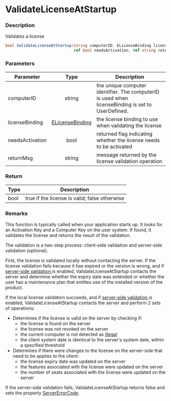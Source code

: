# ValidateLicenseAtStartup

### Description

Validates a license

```csharp
bool ValidateLicenseAtStartup(string computerID, ELicenseBinding licenseBinding, 
                              ref bool needsActivation, ref string returnMsg)
```

### Parameters

| Parameter       |                  Type                  | Description                                                                                       |
| --------------- | :------------------------------------: | ------------------------------------------------------------------------------------------------- |
| computerID      |                 string                 | the unique computer identifier. The computerID is used when licenseBinding is set to UserDefined. |
| licenseBinding  | [ELicenseBinding](ref:elicensebinding) | the license binding to use when validating the license                                            |
| needsActivation |                  bool                  | returned flag indicating whether the license needs to be activated                                |
| returnMsg       |                 string                 | message returned by the license validation operation                                              |

### Return

| Type | Description                                   |
| ---- | --------------------------------------------- |
| bool | true if the license is valid; false otherwise |

### Remarks

This function is typically called when your application starts up. It looks for an Activation Key and a Computer Key on the user system. If found, it validates the license and returns the result of the validation.

The validation is a two-step process: client-side validation and server-side validation (optional).

First, the license is validated locally without contacting the server. If the license validation fails because it has expired or the version is wrong, and if [server-side validation ](https://support.soraco.co/hc/en-us/articles/360025213372-Server-side-license-validation)is enabled, ValidateLicenseAtStartup contacts the server and determine whether the expiry date was extended or whether the user has a maintenance plan that entitles use of the installed version of the product.

If the local license validation succeeds, and if [server-side validation ](https://support.soraco.co/hc/en-us/articles/360025213372-Server-side-license-validation)is enabled, ValidateLicenseAtStartup contacts the server and perform 2 sets of operations:

* Determines if the license is valid on the server by checking if:
  * the license is found on the server
  * the license was not revoked on the server
  * the current computer is not detected as [illegal](https://support.soraco.co/hc/en-us/articles/360042944151-Fraud-Detection-Illegal-Computers-and-Activation-Attempts)
  * the client system date is identical to the server's system date, within a specified threshold
* Determines if there were changes to the license on the server-side that need to be applies to the client:
  * the license expiry date was updated on the server
  * the features associated with the license were updated on the server
  * the number of seats associated with the license were updated on the server

If the server-side validation fails, ValidateLicenseAtStartup returns false and sets the property [ServerErrorCode](https://soraco.readme.io/reference/eservererrorcode).
